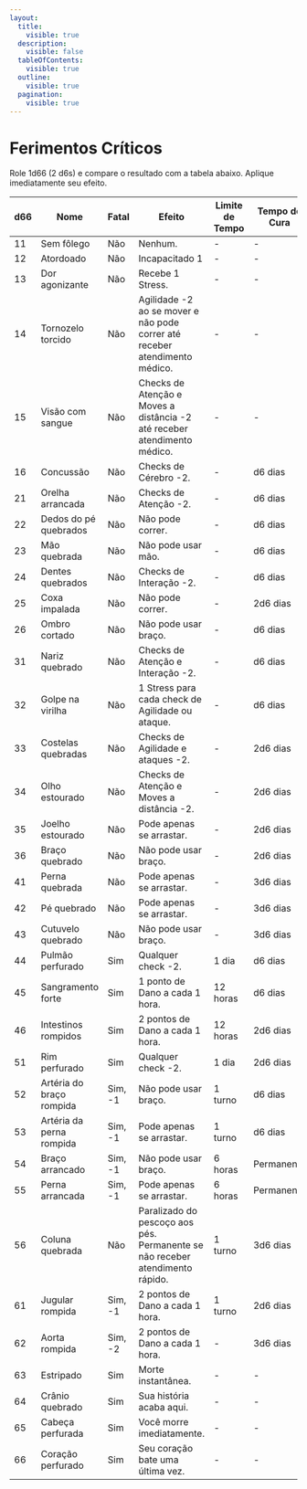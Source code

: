 ```yaml
---
layout:
  title:
    visible: true
  description:
    visible: false
  tableOfContents:
    visible: true
  outline:
    visible: true
  pagination:
    visible: true
---
```


# Ferimentos Críticos

Role 1d66 (2 d6s) e compare o resultado com a tabela abaixo. Aplique imediatamente seu efeito.

<table><thead><tr><th width="54">d66</th><th width="155">Nome</th><th width="80">Fatal</th><th width="254">Efeito</th><th width="90">Limite de Tempo</th><th>Tempo de Cura</th></tr></thead><tbody><tr><td>11</td><td>Sem fôlego</td><td>Não</td><td>Nenhum.</td><td>-</td><td>-</td></tr><tr><td>12</td><td>Atordoado</td><td>Não</td><td>Incapacitado 1</td><td>-</td><td>-</td></tr><tr><td>13</td><td>Dor agonizante</td><td>Não</td><td>Recebe 1 Stress.</td><td>-</td><td>-</td></tr><tr><td>14</td><td>Tornozelo torcido</td><td>Não</td><td>Agilidade -2 ao se mover e não pode correr até receber atendimento médico.</td><td>-</td><td>-</td></tr><tr><td>15</td><td>Visão com sangue</td><td>Não</td><td>Checks de Atenção e Moves a distância -2 até receber atendimento médico.</td><td>-</td><td>-</td></tr><tr><td>16</td><td>Concussão</td><td>Não</td><td>Checks de Cérebro -2.</td><td>-</td><td>d6 dias</td></tr><tr><td>21</td><td>Orelha arrancada</td><td>Não</td><td>Checks de Atenção -2.</td><td>-</td><td>d6 dias</td></tr><tr><td>22</td><td>Dedos do pé quebrados</td><td>Não</td><td>Não pode correr.</td><td>-</td><td>d6 dias</td></tr><tr><td>23</td><td>Mão quebrada</td><td>Não</td><td>Não pode usar mão.</td><td>-</td><td>d6 dias</td></tr><tr><td>24</td><td>Dentes quebrados</td><td>Não</td><td>Checks de Interação -2.</td><td>-</td><td>d6 dias</td></tr><tr><td>25</td><td>Coxa impalada</td><td>Não</td><td>Não pode correr.</td><td>-</td><td>2d6 dias</td></tr><tr><td>26</td><td>Ombro cortado</td><td>Não</td><td>Não pode usar braço.</td><td>-</td><td>d6 dias</td></tr><tr><td>31</td><td>Nariz quebrado</td><td>Não</td><td>Checks de Atenção e Interação -2.</td><td>-</td><td>d6 dias</td></tr><tr><td>32</td><td>Golpe na virilha</td><td>Não</td><td>1 Stress para cada check de Agilidade ou ataque.</td><td>-</td><td>d6 dias</td></tr><tr><td>33</td><td>Costelas quebradas</td><td>Não</td><td>Checks de Agilidade e ataques -2.</td><td>-</td><td>2d6 dias</td></tr><tr><td>34</td><td>Olho estourado</td><td>Não</td><td>Checks de Atenção e Moves a distância -2.</td><td>-</td><td>2d6 dias</td></tr><tr><td>35</td><td>Joelho estourado</td><td>Não</td><td>Pode apenas se arrastar.</td><td>-</td><td>2d6 dias</td></tr><tr><td>36</td><td>Braço quebrado</td><td>Não</td><td>Não pode usar braço.</td><td>-</td><td>2d6 dias</td></tr><tr><td>41</td><td>Perna quebrada</td><td>Não</td><td>Pode apenas se arrastar.</td><td>-</td><td>3d6 dias</td></tr><tr><td>42</td><td>Pé quebrado</td><td>Não</td><td>Pode apenas se arrastar.</td><td>-</td><td>3d6 dias</td></tr><tr><td>43</td><td>Cutuvelo quebrado</td><td>Não</td><td>Não pode usar braço.</td><td>-</td><td>3d6 dias</td></tr><tr><td>44</td><td>Pulmão perfurado</td><td>Sim</td><td>Qualquer check -2.</td><td>1 dia</td><td>d6 dias</td></tr><tr><td>45</td><td>Sangramento forte</td><td>Sim</td><td>1 ponto de Dano a cada 1 hora.</td><td>12 horas</td><td>d6 dias</td></tr><tr><td>46</td><td>Intestinos rompidos</td><td>Sim</td><td>2 pontos de Dano a cada 1 hora.</td><td>12 horas</td><td>2d6 dias</td></tr><tr><td>51</td><td>Rim perfurado</td><td>Sim</td><td>Qualquer check -2.</td><td>1 dia</td><td>2d6 dias</td></tr><tr><td>52</td><td>Artéria do braço rompida</td><td>Sim, -1</td><td>Não pode usar braço.</td><td>1 turno</td><td>d6 dias</td></tr><tr><td>53</td><td>Artéria da perna rompida</td><td>Sim, -1</td><td>Pode apenas se arrastar.</td><td>1 turno</td><td>d6 dias</td></tr><tr><td>54</td><td>Braço arrancado</td><td>Sim, -1</td><td>Não pode usar braço.</td><td>6 horas</td><td>Permanente</td></tr><tr><td>55</td><td>Perna arrancada</td><td>Sim, -1</td><td>Pode apenas se arrastar.</td><td>6 horas</td><td>Permanente</td></tr><tr><td>56</td><td>Coluna quebrada</td><td>Não</td><td>Paralizado do pescoço aos pés. Permanente se não receber atendimento rápido.</td><td>1 turno</td><td>3d6 dias</td></tr><tr><td>61</td><td>Jugular rompida</td><td>Sim, -1</td><td>2 pontos de Dano a cada 1 hora.</td><td>1 turno</td><td>2d6 dias</td></tr><tr><td>62</td><td>Aorta rompida</td><td>Sim, -2</td><td>2 pontos de Dano a cada 1 hora.</td><td>-</td><td>3d6 dias</td></tr><tr><td>63</td><td>Estripado</td><td>Sim</td><td>Morte instantânea.</td><td>-</td><td>-</td></tr><tr><td>64</td><td>Crânio quebrado</td><td>Sim</td><td>Sua história acaba aqui.</td><td>-</td><td>-</td></tr><tr><td>65</td><td>Cabeça perfurada</td><td>Sim</td><td>Você morre imediatamente.</td><td>-</td><td>-</td></tr><tr><td>66</td><td>Coração perfurado</td><td>Sim</td><td>Seu coração bate uma última vez.</td><td>-</td><td>-</td></tr></tbody></table>
